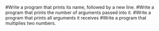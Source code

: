 #Write a program that prints its name, followed by a new line.
#Write a program that prints the number of arguments passed into it.
#Write a program that prints all arguments it receives
#Write a program that multiplies two numbers.
